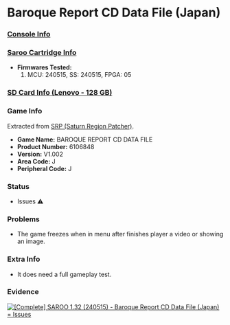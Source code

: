 # Baroque Report CD Data File (Japan)

### [Console Info](../../../../Info/Consoles/VA13/README.md)

### [Saroo Cartridge Info](../../../../Info/Cartridges/RetroGameParadiseStore/1.32F/README.md)

- <b>Firmwares Tested:</b>
  1. MCU: 240515, SS: 240515, FPGA: 05

### [SD Card Info (Lenovo - 128 GB)](../../../../Info/SdCards/Lenovo/128GB/README.md)

### Game Info

Extracted from [SRP (Saturn Region Patcher)](https://segaxtreme.net/resources/saturn-region-patcher.81/download).

- <b>Game Name:</b> BAROQUE REPORT CD DATA FILE
- <b>Product Number:</b> 6106848
- <b>Version:</b> V1.002
- <b>Area Code:</b> J
- <b>Peripheral Code:</b> J

### Status

- Issues :warning:

### Problems

- The game freezes when in menu after finishes player a video or showing an image.

### Extra Info

- It does need a full gameplay test.

### Evidence

[![[Complete] SAROO 1.32 (240515) - Baroque Report CD Data File (Japan) = Issues](https://img.youtube.com/vi/A5nyFL-obME/0.jpg)](https://www.youtube.com/watch?v=A5nyFL-obME)
